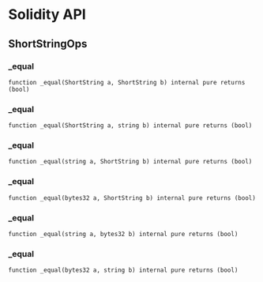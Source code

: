 # Solidity API

## ShortStringOps

### _equal

```solidity
function _equal(ShortString a, ShortString b) internal pure returns (bool)
```

### _equal

```solidity
function _equal(ShortString a, string b) internal pure returns (bool)
```

### _equal

```solidity
function _equal(string a, ShortString b) internal pure returns (bool)
```

### _equal

```solidity
function _equal(bytes32 a, ShortString b) internal pure returns (bool)
```

### _equal

```solidity
function _equal(string a, bytes32 b) internal pure returns (bool)
```

### _equal

```solidity
function _equal(bytes32 a, string b) internal pure returns (bool)
```

